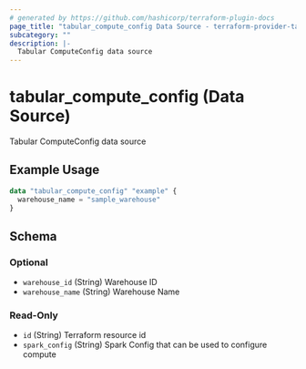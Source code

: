 ```yaml
---
# generated by https://github.com/hashicorp/terraform-plugin-docs
page_title: "tabular_compute_config Data Source - terraform-provider-tabular"
subcategory: ""
description: |-
  Tabular ComputeConfig data source
---
```


# tabular_compute_config (Data Source)

Tabular ComputeConfig data source

## Example Usage

```terraform
data "tabular_compute_config" "example" {
  warehouse_name = "sample_warehouse"
}
```

<!-- schema generated by tfplugindocs -->
## Schema

### Optional

- `warehouse_id` (String) Warehouse ID
- `warehouse_name` (String) Warehouse Name

### Read-Only

- `id` (String) Terraform resource id
- `spark_config` (String) Spark Config that can be used to configure compute

